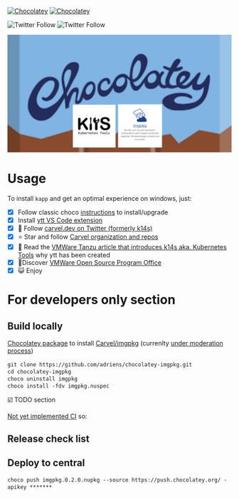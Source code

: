 [![Chocolatey](https://img.shields.io/chocolatey/v/imgpkg.svg)](https://chocolatey.org/packages/imgpkg)
[![Chocolatey](https://img.shields.io/chocolatey/dt/imgpkg.svg)](https://chocolatey.org/packages/imgpkg)

![Twitter Follow](https://img.shields.io/twitter/follow/rastadidi?style=social)
![Twitter Follow](https://img.shields.io/twitter/follow/carvel_dev?label=Follow%20Carvel.dev&style=social)

![Project banner](choco-imgpkg-banner.png)


# Usage

To install `kapp` and get an optimal experience on windows, just:

- [x] Follow classic choco [instructions](https://chocolatey.org/packages/imgpkg/) to install/upgrade
- [x] Install [ytt VS Code extension](https://marketplace.visualstudio.com/items?itemName=ewrenn.vscode-ytt)
- [x] :newspaper: Follow [carvel.dev on Twitter (formerly k14s)](https://twitter.com/carvel_dev)
- [x] :star: Star and follow [Carvel organization and repos](https://github.com/vmware-tanzu)
- [x] :book: Read the [VMWare Tanzu article that introduces k14s aka. Kubernetes Tools](https://tanzu.vmware.com/content/blog/introducing-k14s-kubernetes-tools-simple-and-composable-tools-for-application-deployment) why ytt has been created
- [x] :rocket:Discover [VMWare Open Source Program Office](http://vmware.github.io/)
- [x] :smiley_cat: Enjoy

# For developers only section

## Build locally

[Chocolatey package](https://chocolatey.org/packages/imgpkg/) to install [Carvel/imgpkg](https://github.com/vmware-tanzu/carvel-imgpkg/issues) (currenlty [under moderation process](https://github.com/adriens/chocolatey-imgpkg/issues/1))

```
git clone https://github.com/adriens/chocolatey-imgpkg.git
cd chocolatey-imgpkg
choco uninstall imgpkg
choco install -fdv imgpkg.nuspec
```

:ballot_box_with_check: TODO section

[Not yet implemented CI](https://github.com/adriens/chocolatey-imgpkg/issues/2) so:

## Release check list


## Deploy to central

```
choco push imgpkg.0.2.0.nupkg --source https://push.chocolatey.org/ -apikey *******
```
